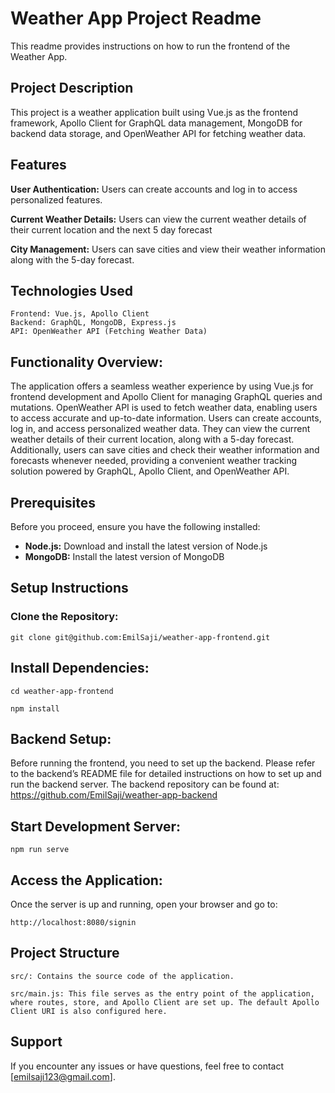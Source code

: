 # Weather App Project Readme

This readme provides instructions on how to run the frontend of the Weather App. 

## Project Description
This project is a weather application built using Vue.js as the frontend framework, Apollo Client for GraphQL data management, MongoDB for backend data storage, and OpenWeather API for fetching weather data.

## Features

**User Authentication:**
Users can create accounts and log in to access personalized features.


**Current Weather Details:**
Users can view the current weather details of their current location and the next 5 day forecast

**City Management:**
Users can save cities and view their weather information along with the 5-day forecast.

## Technologies Used
```
Frontend: Vue.js, Apollo Client
Backend: GraphQL, MongoDB, Express.js
API: OpenWeather API (Fetching Weather Data)
```
## Functionality Overview:

The application offers a seamless weather experience by using   Vue.js for frontend development and Apollo Client for managing GraphQL queries and mutations. OpenWeather API is used to fetch weather data, enabling users to access accurate and up-to-date information. Users can create accounts, log in, and access personalized weather data. They can view the current weather details of their current location, along with a 5-day forecast. Additionally, users can save cities and check their weather information and forecasts whenever needed, providing a convenient weather tracking solution powered by GraphQL, Apollo Client, and OpenWeather API.

## Prerequisites

Before you proceed, ensure you have the following installed:

- **Node.js:** Download and install the latest version of Node.js
- **MongoDB:** Install the latest version of MongoDB

## Setup Instructions

### Clone the Repository:
```
git clone git@github.com:EmilSaji/weather-app-frontend.git
```

## Install Dependencies:
```
cd weather-app-frontend

npm install
```

## Backend Setup:
Before running the frontend, you need to set up the backend. Please refer to the backend’s README file for detailed instructions on how to set up and run the backend server. The backend repository can be found at: https://github.com/EmilSaji/weather-app-backend

## Start Development Server:
```
npm run serve
```

## Access the Application:
Once the server is up and running, open your browser and go to:
```
http://localhost:8080/signin
```

## Project Structure
```
src/: Contains the source code of the application.

src/main.js: This file serves as the entry point of the application, where routes, store, and Apollo Client are set up. The default Apollo Client URI is also configured here.
```

## Support
If you encounter any issues or have questions, feel free to contact [emilsaji123@gmail.com].







